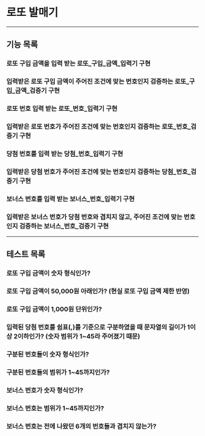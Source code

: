 # 로또 발매기

---

## 기능 목록

### 로또 구입 금액을 입력 받는 로또_구입_금액_입력기 구현

### 입력받은 로또 구입 금액이 주어진 조건에 맞는 번호인지 검증하는 로또_구입_금액_검증기 구현

### 로또 번호 입력 받는 로또_번호_입력기 구현

### 입력받은 로또 번호가 주어진 조건에 맞는 번호인지 검증하는 로또_번호_검증기 구현

### 당첨 번호를 입력 받는 당첨_번호_입력기 구현

### 입력받은 당첨 번호가 주어진 조건에 맞는 번호인지 검증하는 당첨_번호_검증기 구현

### 보너스 번호를 입력 받는 보너스_번호_입력기 구현

### 입력받은 보너스 번호가 당첨 번호와 겹치지 않고, 주어진 조건에 맞는 번호인지 검증하는 보너스_번호_검증기 구현

---

## 테스트 목록

### 로또 구입 금액이 숫자 형식인가?

### 로또 구입 금액이 50,000원 아래인가? (현실 로또 구입 금액 제한 반영)

### 로또 구입 금액이 1,000원 단위인가?

### 입력된 당첨 번호를 쉼표(,)를 기준으로 구분하였을 때 문자열의 길이가 1이상 2이하인가? (숫자 범위가 1~45라 주어졌기 때문)

### 구분된 번호들이 숫자 형식인가?

### 구분된 번호들의 범위가 1~45까지인가?

### 보너스 번호가 숫자 형식인가?

### 보너스 번호는 범위가 1~45까지인가?

### 보너스 번호는 전에 나왔던 6개의 번호들과 겹치지 않는가?

